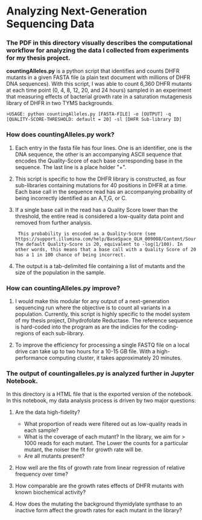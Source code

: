 # Analyzing Next-Generation Sequencing Data

### The PDF in this directory visually describes the computational workflow for analyzing the data I collected from experiments for my thesis project. 

**countingAlleles.py** is a python script that identifies and counts DHFR mutants in a given FASTA file (a plain text document with millions of DHFR DNA sequences). With this script, I was able to count 6,360 DHFR mutants at each time point (0, 4, 8, 12, 20, and 24 hours) sampled in an experiment that measuring effects of bacterial growth rate in a saturation mutagenesis library of DHFR in two TYMS backgrounds. 

	>USAGE: python countingAlleles.py [FASTA-FILE] -o [OUTPUT] -q [QUALITY-SCORE-THRESHOLD: default = 20] -sl [DHFR Sub-library ID] 

### How does **countingAlleles.py** work? 
1. Each entry in the fasta file has four lines. One is an identifier, one is the DNA sequence, the other is an accompanying ASCII sequence that encodes the Quality-Score of each base corresponding base in the sequence. The last line is a place holder "+". 

2. This script is specific to how the DHFR library is constructed, as four sub-libraries containing mutations for 40 positions in DHFR at a time. Each base call in the sequence read has an accompanying probaility of being incorrectly identified as an A,T,G, or C. 

3. If a single base call in the read has a Quality Score lower than the threshold, the entire read is considered a low-quality data point and removed from further analysis.

		This probability is encoded as a Quality-Score (see https://support.illumina.com/help/BaseSpace_OLH_009008/Content/Source/Informatics/BS/QualityScoreEncoding_swBS.htm). The default Quality-Score is 20, equivalent to -log(1/100). In other words, this means that a base call with a Quality Score of 20 has a 1 in 100 chance of being incorrect.  

4. The output is a tab-delimited file containing a list of mutants and the size of the population in the sample.

### How can **countingAlleles.py** improve? 

1. I would make this modular for any output of a next-generation sequencing run where the objective is to count all variants in a population. Currently, this script is highly specific to the model system of my thesis project, Dihydrofolate Reductase. The reference sequence is hard-coded into the program as are the indicies for the coding-regions of each sub-library. 

2. To improve the efficiency for processing a single FASTQ file on a local drive can take up to two hours for a 10-15 GB file. With a high-performance computing cluster, it takes approximately 20 minutes.


### The output of countingalleles.py is analyzed further in Jupyter Notebook. 

In this directory is a HTML file that is the exported version of the notebook. In this notebook, my data analysis process is driven by two major questions: 

1. Are the data high-fidelity? 
	- What proportion of reads were filtered out as low-quality reads in each sample? 
	- What is the coverage of each mutant? In the library, we aim for > 1000 reads for each mutant. The Lower the counts for a particular mutant, the noiser the fit for growth rate will be.  
	- Are all mutants present? 

2. How well are the fits of growth rate from linear regression of relative frequency over time? 

3. How comparable are the growth rates effects of DHFR mutants with known biochemical activity? 

4. How does the mutating the background thymidylate synthase to an inactive form affect the growth rates for each mutant in the library? 

